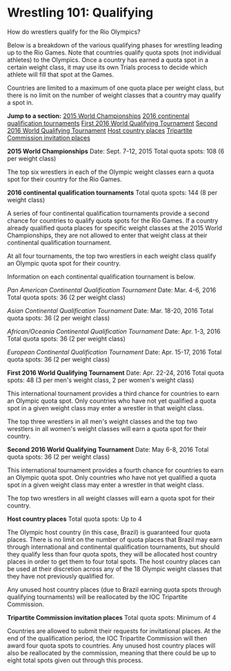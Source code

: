 Wrestling 101: Qualifying
=========================

How do wrestlers qualify for the Rio Olympics?

Below is a breakdown of the various qualifying phases for wrestling leading up to the Rio Games. Note that countries qualify quota spots (not individual athletes) to the Olympics. Once a country has earned a quota spot in a certain weight class, it may use its own Trials process to decide which athlete will fill that spot at the Games.

Countries are limited to a maximum of one quota place per weight class, but there is no limit on the number of weight classes that a country may qualify a spot in.

**Jump to a section:**
[2015 World Championships](#worldchampionships)
[2016 continental qualification tournaments](#continental)
[First 2016 World Qualifying Tournament](#international1)
[Second 2016 World Qualifying Tournament](#international2)
[Host country places](#host)
[Tripartite Commission invitation places](#invitation)

<a href="" id="worldchampionships"></a>

**2015 World Championships**
Date: Sept. 7-12, 2015
Total quota spots: 108 (6 per weight class)

The top six wrestlers in each of the Olympic weight classes earn a quota spot for their country for the Rio Games.

<a href="" id="continental"></a>

**2016 continental qualification tournaments**
Total quota spots: 144 (8 per weight class)

A series of four continental qualification tournaments provide a second chance for countries to qualify quota spots for the Rio Games. If a country already qualified quota places for specific weight classes at the 2015 World Championships, they are not allowed to enter that weight class at their continental qualification tournament.

At all four tournaments, the top two wrestlers in each weight class qualify an Olympic quota spot for their country.

Information on each continental qualification tournament is below.

*Pan American Continental Qualification Tournament*
Date: Mar. 4-6, 2016
Total quota spots: 36 (2 per weight class)

*Asian Continental Qualification Tournament*
Date: Mar. 18-20, 2016
Total quota spots: 36 (2 per weight class)

*African/Oceania Continental Qualification Tournament*
Date: Apr. 1-3, 2016
Total quota spots: 36 (2 per weight class)

*European Continental Qualification Tournament*
Date: Apr. 15-17, 2016
Total quota spots: 36 (2 per weight class)

<a href="" id="international1"></a>

**First 2016 World Qualifying Tournament**
Date: Apr. 22-24, 2016
Total quota spots: 48 (3 per men's weight class, 2 per women's weight class)

This international tournament provides a third chance for countries to earn an Olympic quota spot. Only countries who have not yet qualified a quota spot in a given weight class may enter a wrestler in that weight class.

The top three wrestlers in all men's weight classes and the top two wrestlers in all women's weight classes will earn a quota spot for their country.

<a href="" id="international2"></a>

**Second 2016 World Qualifying Tournament**
Date: May 6-8, 2016
Total quota spots: 36 (2 per weight class)

This international tournament provides a fourth chance for countries to earn an Olympic quota spot. Only countries who have not yet qualified a quota spot in a given weight class may enter a wrestler in that weight class.

The top two wrestlers in all weight classes will earn a quota spot for their country.

<a href="" id="host"></a>

**Host country places**
Total quota spots: Up to 4

The Olympic host country (in this case, Brazil) is guaranteed four quota places. There is no limit on the number of quota places that Brazil may earn through international and continental qualification tournaments, but should they qualify less than four quota spots, they will be allocated host country places in order to get them to four total spots. The host country places can be used at their discretion across any of the 18 Olympic weight classes that they have not previously qualified for.

Any unused host country places (due to Brazil earning quota spots through qualifying tournaments) will be reallocated by the IOC Tripartite Commission.

<a href="" id="invitation"></a>

**Tripartite Commission invitation places**
Total quota spots: Minimum of 4

Countries are allowed to submit their requests for invitational places. At the end of the qualification period, the IOC Tripartite Commission will then award four quota spots to countries. Any unused host country places will also be reallocated by the commission, meaning that there could be up to eight total spots given out through this process.


